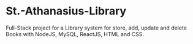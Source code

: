 # St.-Athanasius-Library
Full-Stack project for a Library system for store, add, update and delete Books with NodeJS, MySQL, ReactJS, HTML and CSS.
